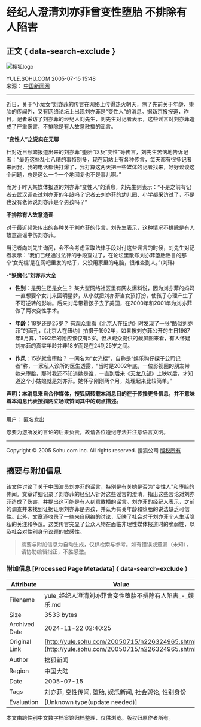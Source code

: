 # 经纪人澄清刘亦菲曾变性堕胎 不排除有人陷害

## 正文 { data-search-exclude }


![搜狐logo](https://images.sohu.com/uiue/sohu_logo/2005/sohu_logo2.gif)

YULE.SOHU.COM 2005-07-15 15:48  
来源： [中国新闻网](https://www.chinanews.com.cn/home.shtml)

---

近日，关于“小龙女”[刘亦菲](https://index.yule.sohu.com/person/plist.php?userid=1777)的传言在网络上传得热火朝天，除了先前关于年龄、堕胎的传闻外，又有网络论坛上出现刘亦菲是“变性人”的消息。据新京报报道，昨日，记者采访了刘亦菲的经纪人刘先生，刘先生对记者表示，这些谣言对刘亦菲造成了严重伤害，不排除是有人故意散播的谣言。

**“变性人”之说实在无聊**

针对近日频繁报道出来的刘亦菲“堕胎”以及“变性”等传言，刘先生苦恼地告诉记者：“最近这些乱七八糟的事特别多，现在网站上有各种传言，每天都有很多记者来问我，我的电话都快打爆了，我打算这两天把一些媒体的记者找来，好好谈谈这个问题，总是这么一个一个地回复也不是事儿啊。”

而对于昨天某媒体报道的刘亦菲“变性人”的消息，刘先生则表示：“不是之前有记者去武汉调查过刘亦菲的年龄吗？记者去刘亦菲的幼儿园、小学都采访过了，不是也没有老师说刘亦菲是个男孩吗？”

**不排除有人故意造谣**

对于最近频繁传出的各种关于刘亦菲的传言，刘先生表示，这种情况不排除是有人故意造谣中伤刘亦菲。

当记者向刘先生询问，会不会考虑采取法律手段对付这些谣言的时候，刘先生对记者表示：“我们已经通过法律的手段查过了，在论坛里散布刘亦菲堕胎谣言的那个‘女光棍’是在网吧里发的帖子，又没用家里的电脑，很难查到人。”(刘玮)

**-“妖魔化”刘亦菲大全**

- **性别**：是男生还是女生？
  某大型网络社区里有网友爆料说，因为刘亦菲的妈妈一直想要个女儿来圆明星梦，从小就把刘亦菲当女孩打扮，使孩子心理产生了不可逆转的影响。后来刘母带着孩子去了美国，在2000年和2001年为刘亦菲做了两次变性手术。

- **年龄**：18岁还是25岁？
  有观众重看《北京人在纽约》时发现了一张“酷似刘亦菲”的面孔，《北京人在纽约》拍摄于1992年，如果按刘亦菲公开的生日1987年8月算，1992年的她应该仅有5岁。但从观众提供的截屏图来看，有人怀疑刘亦菲的真实年龄并非18岁而是在24到25岁之间。

- **作风**：15岁就曾堕胎？
  一网名为“女光棍”，自称是“娱乐狗仔探子公司记者”称，一家私人诊所的医生透露，“当时是2002年底，一位影视圈的朋友带她来堕胎，那时我还不知道她是谁，一直到后来《[天龙八部](https://yule.sohu.com/7/0103/13/column205541397.shtml)》上映以后，才知道这个小姑娘就是刘亦菲。她怀孕刚刚两个月，处理起来比较简单。”

**声明：本消息来自合作媒体，搜狐网转载本消息目的在于传播更多信息，并不意味着本消息代表搜狐网立场或赞同其中的观点描述。**

---

用户： 匿名发出

您要为您所发的言论的后果负责，故请各位遵纪守法并注意语言文明。

---

Copyright © 2005 Sohu.com Inc. All rights reserved. 搜狐公司 [版权所有](https://www.sohu.com/about/copyright.html)
<!-- tcd_original_link http://yule.sohu.com/20050715/n226324965.shtml -->
## 摘要与附加信息

<!-- tcd_abstract -->
该文件讨论了关于中国演员刘亦菲的谣言，特别是有关她是否为"变性人"和堕胎的传闻。文章详细记录了刘亦菲的经纪人针对这些谣言的澄清，指出这些言论对刘亦菲造成了伤害，并提出这可能是有人刻意散播的谣言。刘亦菲的经纪人表示，之前的调查并未找到证据证明刘亦菲是男孩，并认为有关年龄和堕胎的说法缺乏可信性。此外，文章还收录了一些来自网络的讨论，反映了社会对于刘亦菲个人生活隐私的关注和争议。这类传言突显了公众人物在面临非理性媒体报道时的脆弱性，以及社会对性别身份议题的敏感性。
<!-- tcd_abstract_end -->

> 摘要与附加信息为自动生成，仅供检索与参考。如有错误或遗漏（未知），请协助编辑指正，不胜感激。

### 附加信息 [Processed Page Metadata] { data-search-exclude }

| Attribute       | Value                                  |
|-----------------|----------------------------------------|
| Filename        | yule_经纪人澄清刘亦菲曾变性堕胎不排除有人陷害_-_娱乐.md                             |
| Size            | 3533 bytes                           |
| Archived Date   | 2024-11-22 02:40:25                             |
| Original Link   | [http://yule.sohu.com/20050715/n226324965.shtml](http://yule.sohu.com/20050715/n226324965.shtml)                       |
| Author          | 搜狐新闻                               |
| Region          | 中国大陆                               |
| Date            | 2005-07-15                                 |
| Tags            | 刘亦菲, 变性传闻, 堕胎, 娱乐新闻, 社会舆论, 性别身份                                 |
| Evaluation            | [Unknown type(update needed)]                                 |
<!-- tcd_table_end -->

本文由跨性别中文数字档案馆归档整理，仅供浏览。版权归原作者所有。
